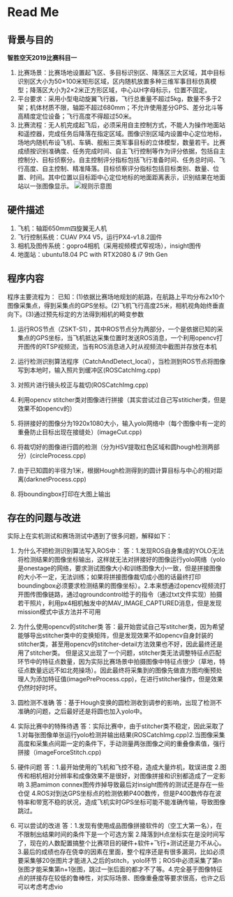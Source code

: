 # Read Me
##  背景与目的
**智胜空天2019比赛科目一**
1. 比赛场景：比赛场地设置起飞区、多目标识别区、降落区三大区域，其中目标识别区大小为50×100米矩形区域，区内随机放置多种三维军事目标仿真模型；降落区大小为2×2米正方形区域，中心以H字母标示，位置不固定。
2. 平台要求：采用小型电动旋翼飞行器，飞行总重量不超过5kg，数量不多于2架；机体材质不限，轴距不超过680mm；不允许使用差分GPS、差分北斗等高精度定位设备；飞行高度不得超过50米。
3. 比赛流程：无人机完成起飞后，必须采用自主控制方式，不能人为操作地面站和遥控器，完成任务后降落在指定区域。图像识别区域内设置中心定位地标，场地内随机布设飞机、车辆、舰船三类军事目标的立体模型，数量若干。比赛成绩按识别准确度、任务完成时间、自主飞行控制等作为评分依据，包括自主控制分、目标侦察分。自主控制评分指标包括飞行准备时间、任务总时间、飞行高度、自主控制、精准降落。目标侦察评分指标包括目标类别、数量、位置、时间。其中位置以目标距中心定位地标的地面距离表示，识别结果在地面站以一张图像显示。
![规则示意图](http://www.sc.sdu.edu.cn/__local/F/F7/56/4C68EF3919DAF7AE8BB399F5906_AC333DE4_6DA68.png)

## 硬件描述
1. 飞机：轴距650mm四旋翼无人机
2. 飞行控制系统：CUAV PX4 V5，运行PX4-v1.8.2固件
3. 相机及图传系统：gopro4相机（采用视频模式窄视场），insight图传
4. 地面站：ubuntu18.04 PC with RTX2080 & i7 9th Gen

## 程序内容
程序主要流程为：
已知：(1)依据比赛场地规划的航路，在航路上平均分布2x10个图像采集点，得到采集点的GPS坐标。(2)飞机飞行高度25米，相机视角始终垂直向下。(3)通过预先标定的方法得到相机的畸变参数

1. 运行ROS节点（ZSKT-S1），其中ROS节点分为两部分，一个是依据已知的采集点的GPS坐标，当飞机抵达采集位置时发送ROS消息，一个利用opencv打开图传的RTSP视频流，当有ROS消息进入时从视频流中截图并存放在本机

2. 运行检测识别算法程序（CatchAndDetect_local），当检测到ROS节点将图像写到本地时，输入照片到缓冲区(ROSCatchImg.cpp)

3. 对照片进行镜头校正与裁切(ROSCatchImg.cpp)

4. 利用opencv stitcher类对图像进行拼接（其实尝试过自己写stiticher类，但是效果不如opencv的）

5. 将拼接好的图像分为1920x1080大小，输入yolo网络中（每个图像中有一定的重叠防止目标出现在接缝处）(imageCut.cpp)

6. 将裁切好的图像进行圆的检测（分为HSV提取红色区域和圆hough检测两部分）(circleProcess.cpp)

7. 由于已知圆的半径为1米，根据Hough检测得到的圆计算目标与中心的相对距离(darknetProcess.cpp)

8. 将boundingbox打印在大图上输出

## 存在的问题与改进
实际上在实机测试和赛场测试中遇到了很多问题，解释如下：
1. 为什么不把检测识别算法写入ROS中：
答：1.发现ROS自身集成的YOLO无法将检测结果的图像坐标输出，这样就无法对拼接好的图像运行yolo网络（yolo是onestage的网络，要求测试图像大小和训练图像大小一致，但是拼接图像的大小不一定，无法训练；如果将拼接图像裁切成小图的话最终打印boundingbox必须要求检测结果的图像坐标）。2.本来想通过opencv视频流打开图传图像链路，通过qgroundcontrol给于的指令（通过txt文件实现）拍摄若干照片，利用px4相机触发中的MAV_IMAGE_CAPTURED消息，但是发现mission模式中该方法并不可用

2. 为什么使用opencv的stitcher类
答：最开始尝试自己写stitcher类，因为希望能够导出stitcher类中的变换矩阵，但是发现效果不如opencv自身封装的stitcher类，甚至用opencv的stitcher-detail方法效果也不好，因此最终还是用了stitcher类。
但是这又出现了一个问题，stitcher类无法调整特征点匹配环节中的特征点数量，因为实际比赛场景中拍摄图像中特征点很少（草地，特征点数量远远不如北苑操场）。因此最终将采集到的图像先做直方图均衡预处理人为添加特征值(imagePreProcess.cpp)，在进行stitcher操作，但是效果仍然时好时坏。

3. 圆检测不准确
答：基于Hough变换的圆检测收到调参的影响，出现了检测不准确的问题，之后最好还是将圆也加入yolo中。

4. 实际比赛中的特殊待遇
答：实际比赛中，由于stitcher类不稳定，因此采取了1.对每张图像单张运行yolo检测并输出结果(ROSCatchImg.cpp)2.当图像采集高度和采集点间距一定的条件下，手动测量两张图像之间的重叠像素值，强行拼接（imageForceStitch.cpp)

5. 硬件问题
答：1.最开始使用的飞机和飞控不稳，造成大量炸机，耽误进度 2.图传和相机相对分辨率和成像效果不是很好，对图像拼接和识别都造成了一定影响 3.把amimon connex图传炸掉导致最后对insight图传的测试还是存在一些仓促  4.ROS对到达GPS坐标点的检测依赖P400数传，但是P400数传存在波特率和带宽不稳的状况，造成飞机实时GPS坐标可能不能准确传输，导致图像跳过。

6. 可以尝试的改进
答：1.发现有使用成品图像拼接软件的（空工大第一名），在不限制出结果时间的条件下是一个可选方案 2.降落到H点坐标实在是没时间写了，现在的人数配置搞整个比赛项目的硬件+软件+飞行+测试还是力不从心。3.最后的成绩也存在侥幸的因素在里面，整个程序还是有很多漏洞，比如必须要采集够20张图片才能进入之后的stitch，yolo环节；ROS中必须采集了第n张图才能采集第n+1张图，跳过一张后面的都才不了等。4.完全基于图像特征点的拼接存在较低的鲁棒性，对实际场景、图像重叠度等要求很高，也许之后可以考虑考虑vio
